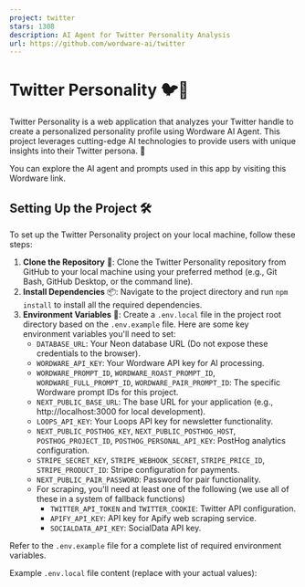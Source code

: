 ```yaml
---
project: twitter
stars: 1308
description: AI Agent for Twitter Personality Analysis
url: https://github.com/wordware-ai/twitter
---
```


Twitter Personality 🐦🧠
========================

Twitter Personality is a web application that analyzes your Twitter handle to create a personalized personality profile using Wordware AI Agent. This project leverages cutting-edge AI technologies to provide users with unique insights into their Twitter persona. 🚀

You can explore the AI agent and prompts used in this app by visiting this Wordware link.

Setting Up the Project 🛠️
--------------------------

To set up the Twitter Personality project on your local machine, follow these steps:

1.  **Clone the Repository** 📂: Clone the Twitter Personality repository from GitHub to your local machine using your preferred method (e.g., Git Bash, GitHub Desktop, or the command line).
2.  **Install Dependencies** 📦: Navigate to the project directory and run `npm install` to install all the required dependencies.
3.  **Environment Variables** 🔐: Create a `.env.local` file in the project root directory based on the `.env.example` file. Here are some key environment variables you'll need to set:
    -   `DATABASE_URL`: Your Neon database URL (Do not expose these credentials to the browser).
    -   `WORDWARE_API_KEY`: Your Wordware API key for AI processing.
    -   `WORDWARE_PROMPT_ID`, `WORDWARE_ROAST_PROMPT_ID`, `WORDWARE_FULL_PROMPT_ID`, `WORDWARE_PAIR_PROMPT_ID`: The specific Wordware prompt IDs for this project.
    -   `NEXT_PUBLIC_BASE_URL`: The base URL for your application (e.g., http://localhost:3000 for local development).
    -   `LOOPS_API_KEY`: Your Loops API key for newsletter functionality.
    -   `NEXT_PUBLIC_POSTHOG_KEY`, `NEXT_PUBLIC_POSTHOG_HOST`, `POSTHOG_PROJECT_ID`, `POSTHOG_PERSONAL_API_KEY`: PostHog analytics configuration.
    -   `STRIPE_SECRET_KEY`, `STRIPE_WEBHOOK_SECRET`, `STRIPE_PRICE_ID`, `STRIPE_PRODUCT_ID`: Stripe configuration for payments.
    -   `NEXT_PUBLIC_PAIR_PASSWORD`: Password for pair functionality.
    -   For scraping, you'll need at least one of the following (we use all of these in a system of fallback functions)
        -   `TWITTER_API_TOKEN` and `TWITTER_COOKIE`: Twitter API configuration.
        -   `APIFY_API_KEY`: API key for Apify web scraping service.
        -   `SOCIALDATA_API_KEY`: SocialData API key.

Refer to the `.env.example` file for a complete list of required environment variables.

Example `.env.local` file content (replace with your actual values):
